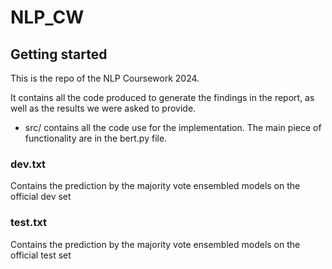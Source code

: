 # NLP_CW



## Getting started

This is the repo of the NLP Coursework 2024.

It contains all the code produced to generate the findings in the report, as well as the results we were asked to provide.

* src/ contains all the code use for the implementation. The main piece of functionality are in the bert.py file.

### dev.txt 
Contains the prediction by the majority vote ensembled models on the official dev set

### test.txt 
Contains the prediction by the majority vote ensembled models on the official test set
